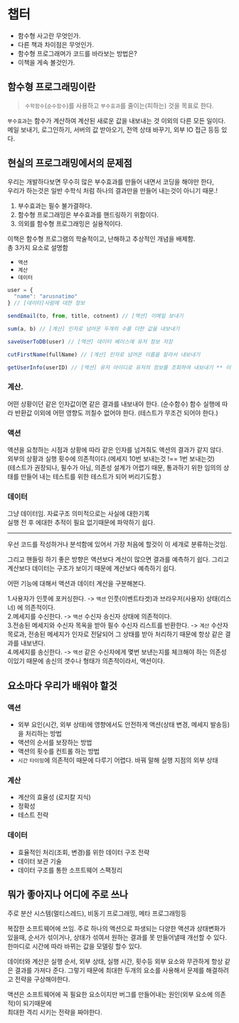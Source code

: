 # 챕터  
- 함수형 사고란 무엇인가.
- 다른 책과 차이점은 무엇인가.
- 함수형 프로그래머가 코드를 바라보는 방법은?
- 이책을 게속 볼것인가.

## 함수형 프로그래밍이란  

> `수학함수`(`순수함수`)를 사용하고 `부수효과`를 줄이는(피하는) 것을 목표로 한다.

`부수효과`는 함수가 계산하여 계산된 새로운 값을 내보내는 것 이외의 다른 모든 일이다.   
메일 보내기, 로그인하기, 서버의 값 받아오기, 전역 상태 바꾸기, 외부 IO 접근 등등 있다.

## 현실의 프로그래밍에서의 문제점  

우리는 개발하다보면 무수히 많은 부수효과를 만들어 내면서 코딩을 해야만 한다,  
우리가 하는것은 일반 수학식 처럼 하나의 결과만을 만들어 내는것이 아니기 때문.!  

1. 부수효과는 필수 불가결하다.
2. 함수형 프로그래밍은 부수효과를 핸드링하기 위함이다.
3. 의외를 함수형 프로그래밍은 실용적이다.

이책은 함수형 프로그램의 학술적이고, 난해하고 추상적인 개념을 배제함.  
총 3가지 요소로 설명함
- `액션`
- `계산`
- `데이터`

```js
user = {
  "name": "arusnatimo"
} // [데이타]사람에 대한 정보 

sendEmail(to, from, title, cotnent) // [액션] 이메일 보내기

sum(a, b) // [계산] 인자로 넘어온 두개의 수를 더한 값을 내보내기

saveUserToDB(user) // [액션] 데이터 베이스에 유저 정보 저장

cutFirstName(fullName) // [계산] 인자로 넘어온 이름을 잘라서 내보내기

getUserInfo(userID) // [액션] 유저 아이디로 유저의 정보를 조회하여 내보내기 ** 이건 외부정보에 의존적인 함수이기 때문에 액션이라고 할수 있음.
```

### 계산.  
어떤 상황이던 같은 인자값이면 같은 결과를 내보내야 한다. (순수함수)
함수 실행에 따라 반환값 이외에 어떤 영향도 끼칠수 없어야 한다. (테스트가 무조건 되어야 한다.)

### 액션  
액션을 요청하는 시점과 상황에 따라 같은 인자를 넘겨줘도 액션의 결과가  같지 않다.  
외부의 상황과 실행 횟수에 의존적이다.(메세지 10번 보내는것 !== 1번 보내는것)   
(테스트가 권장되나, 필수가 아님, 의존성 설계가 어렵기 때문, 통과하기 위한 임의의 상태를 만들어 내는 테스트를 위한 테스트가 되어 버리기도함.)

### 데이터  
그냥 데이터임. 자료구조 의미적으로는 사실에 대한기록  
실행 전 후 에대한 추적이 필요 없기때문에 파악하기 쉽다.

---

우선 코드를 작성하거나 분석함에 있어서 가장 처음에 할것이 이 세개로 분류하는것임.

그리고 핸들링 하기 좋은 방향은 액션보다 계산이 많으면 결과를 예측하기 쉽다. 그리고 계산보다 데이터는 구조가 보이기 때문에 계산보다 예측하기 쉽다.

어떤 기능에 대해서 액션과 데이터 계산을 구분해본다.

1.사용자가 인풋에 포커싱한다. -> `액션` 인풋(이벤트타겟)과 브라우저(사용자) 상태(리스너) 에 의존적이다.  
2.메세지를 수신한다. -> `액션` 수신자 송신자 상태에 의존적이다.  
3.전송된 메세지와 수신자 목옥을 받아 필수 수신자 리스트를 반환한다. -> `계산` 수산자 목로과, 전송된 메세지가 인자로 전달되어 그 상태를 받아 처리하기 때문에 항상 같은 결과를 내보낸다.  
4.메세지를 송신한다. -> `액션` 같은 수신자에게 몇번 보낸는지를 체크해야 하는 의존성이있기 때문에 송신의 갯수나 형태가 의존적이라서, 액션이다.

## 요소마다 우리가 배워야 할것

### 액션

- 외부 요인(시간, 외부 상태)에 영향에서도 안전하게 액션(상태 변경, 메세지 발송등)을 처리하는 방법
- 액션의 순서를 보장하는 방법
- 액션의 횟수를 컨트롤 하는 방법
- `시간` `타이밍`에 의존적이 때문에 다루기 어렵다. 바꿔 말해 실행 지점의 외부 상태

### 계산

- 계산의 효율성 (로지칼 지식)
- 정확성
- 테스트 전략

### 데이터

- 효율적인 처리(조회, 변경)를 위한 데이터 구조 전략
- 데이터 보관 기술
- 데이터 구조를 통한 소프트웨어 스팩정리

## 뭐가 좋아지나 어디에 주로 쓰나 

주로 분산 시스템(멀티스레드), 비동기 프로그래밍, 메타 프로그래밍등

복잡한 소프트웨어에 쓰임.  주로 하나의 액션으로 파생되는 다양한 액션과 상태변화가 있을때, 순서가 섞이거나, 상태가 섞여서 원하는 결과를 못 만들어낼때 개선할 수 있다.  
한마디로 시간에 따라 바뀌는 값을 모델링 할수 있다.

데이터와 계산은 실행 순서, 외부 상태, 실행 시간, 횟수등 외부 요소와 무관하게 항상 같은 결과를 가져다 준다.
그렇기 때문에 최대한 두개의 요소를 사용해서 문제를 해결하려고 전략을 구상해야한다.  

액션은 소프트웨어에 꼭 필요한 요소이지만 버그를 만들어내는 원인(외부 요소에 의존적)이 되기때문에  
최대한 격리 시키는 전략을 짜야한다.  









